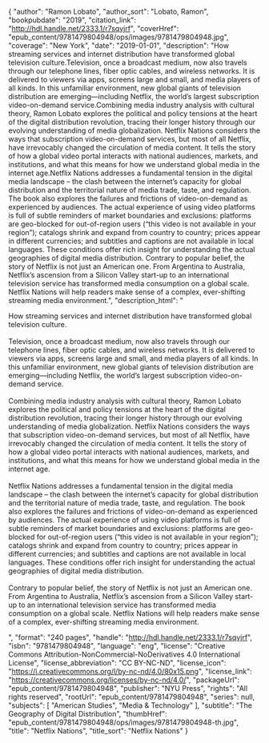 {
  "author": "Ramon Lobato",
  "author_sort": "Lobato, Ramon",
  "bookpubdate": "2019",
  "citation_link": "http://hdl.handle.net/2333.1/r7sqvjrf",
  "coverHref": "epub_content/9781479804948/ops/images/9781479804948.jpg",
  "coverage": "New York",
  "date": "2019-01-01",
  "description": "How streaming services and internet distribution have transformed global television culture.Television, once a broadcast medium, now also travels through our telephone lines, fiber optic cables, and wireless networks. It is delivered to viewers via apps, screens large and small, and media players of all kinds. In this unfamiliar environment, new global giants of television distribution are emerging—including Netflix, the world’s largest subscription video-on-demand service.Combining media industry analysis with cultural theory, Ramon Lobato explores the political and policy tensions at the heart of the digital distribution revolution, tracing their longer history through our evolving understanding of media globalization. Netflix Nations considers the ways that subscription video-on-demand services, but most of all Netflix, have irrevocably changed the circulation of media content. It tells the story of how a global video portal interacts with national audiences, markets, and institutions, and what this means for how we understand global media in the internet age.Netflix Nations addresses a fundamental tension in the digital media landscape – the clash between the internet’s capacity for global distribution and the territorial nature of media trade, taste, and regulation. The book also explores the failures and frictions of video-on-demand as experienced by audiences. The actual experience of using video platforms is full of subtle reminders of market boundaries and exclusions: platforms are geo-blocked for out-of-region users (“this video is not available in your region”); catalogs shrink and expand from country to country; prices appear in different currencies; and subtitles and captions are not available in local languages. These conditions offer rich insight for understanding the actual geographies of digital media distribution.  Contrary to popular belief, the story of Netflix is not just an American one. From Argentina to Australia, Netflix’s ascension from a Silicon Valley start-up to an international television service has transformed media consumption on a global scale. Netflix Nations will help readers make sense of a complex, ever-shifting streaming media environment.",
  "description_html": "<p>How streaming services and internet distribution have transformed global television culture.<br><br>Television, once a broadcast medium, now also travels through our telephone lines, fiber optic cables, and wireless networks. It is delivered to viewers via apps, screens large and small, and media players of all kinds. In this unfamiliar environment, new global giants of television distribution are emerging—including Netflix, the world’s largest subscription video-on-demand service.<br><br>Combining media industry analysis with cultural theory, Ramon Lobato explores the political and policy tensions at the heart of the digital distribution revolution, tracing their longer history through our evolving understanding of media globalization. Netflix Nations considers the ways that subscription video-on-demand services, but most of all Netflix, have irrevocably changed the circulation of media content. It tells the story of how a global video portal interacts with national audiences, markets, and institutions, and what this means for how we understand global media in the internet age.<br><br>Netflix Nations addresses a fundamental tension in the digital media landscape – the clash between the internet’s capacity for global distribution and the territorial nature of media trade, taste, and regulation. The book also explores the failures and frictions of video-on-demand as experienced by audiences. The actual experience of using video platforms is full of subtle reminders of market boundaries and exclusions: platforms are geo-blocked for out-of-region users (“this video is not available in your region”); catalogs shrink and expand from country to country; prices appear in different currencies; and subtitles and captions are not available in local languages. These conditions offer rich insight for understanding the actual geographies of digital media distribution.  <br><br>Contrary to popular belief, the story of Netflix is not just an American one. From Argentina to Australia, Netflix’s ascension from a Silicon Valley start-up to an international television service has transformed media consumption on a global scale. Netflix Nations will help readers make sense of a complex, ever-shifting streaming media environment.</p>",
  "format": "240 pages",
  "handle": "http://hdl.handle.net/2333.1/r7sqvjrf",
  "isbn": "9781479804948",
  "language": "eng",
  "license": "Creative Commons Attribution-NonCommercial-NoDerivatives 4.0 International License",
  "license_abbreviation": "CC BY-NC-ND",
  "license_icon": "https://i.creativecommons.org/l/by-nc-nd/4.0/80x15.png",
  "license_link": "https://creativecommons.org/licenses/by-nc-nd/4.0/",
  "packageUrl": "epub_content/9781479804948",
  "publisher": "NYU Press",
  "rights": "All rights reserved",
  "rootUrl": "epub_content/9781479804948",
  "series": null,
  "subjects": [
    "American Studies",
    "Media & Technology"
  ],
  "subtitle": "The Geography of Digital Distribution",
  "thumbHref": "epub_content/9781479804948/ops/images/9781479804948-th.jpg",
  "title": "Netflix Nations",
  "title_sort": "Netflix Nations"
}
